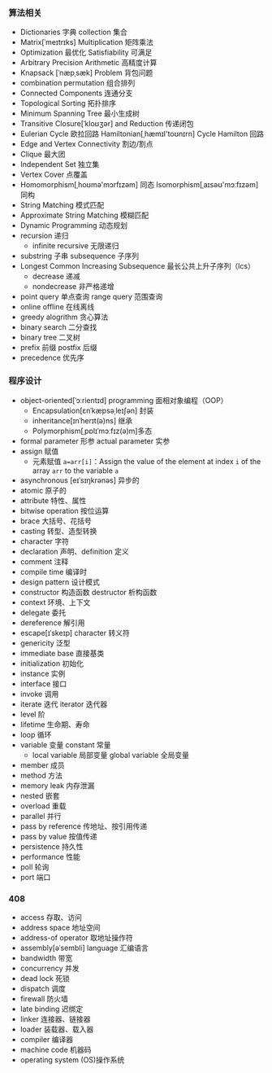 ### 算法相关
- Dictionaries 字典 collection 集合
- Matrix[ˈmeɪtrɪks] Multiplication 矩阵乘法
- Optimization 最优化 Satisfiability 可满足
- Arbitrary Precision Arithmetic 高精度计算
- Knapsack [ˈnæpˌsæk] Problem 背包问题
- combination permutation 组合排列
- Connected Components 连通分支
- Topological Sorting 拓扑排序
- Minimum Spanning Tree 最小生成树
- Transitive Closure[ˈkloʊʒər] and Reduction 传递闭包
- Eulerian Cycle 欧拉回路 Hamiltonian[ˌhæmɪl'toʊnɪrn] Cycle Hamilton 回路
- Edge and Vertex Connectivity 割边/割点
- Clique 最大团
- Independent Set 独立集  
- Vertex Cover 点覆盖
- Homomorphism[ˌhoʊmə'mɔrfɪzəm] 同态 Isomorphism[ˌaɪsəʊ'mɔːfɪzəm] 同构
- String Matching 模式匹配
- Approximate String Matching 模糊匹配
- Dynamic Programming 动态规划
- recursion 递归
	- infinite recursive 无限递归
- substring 子串 subsequence 子序列
- Longest Common Increasing Subsequence 最长公共上升子序列（lcs）
	- decrease 递减
	- nondecrease 非严格递增
- point query 单点查询 range query 范围查询
- online offline 在线离线
- greedy alogrithm 贪心算法
- binary search 二分查找  
- binary tree 二叉树
- prefix 前缀 postfix 后缀
- precedence 优先序
### 程序设计
- object-oriented[ˈɔːrientɪd] programming 面相对象编程（OOP）
	- Encapsulation[ɛnˈkæpsəˌleɪʃən] 封装
	- inheritance[ɪnˈherɪt(ə)ns] 继承
	- Polymorphism[ˌpɒlɪˈmɔːfɪz(ə)m]多态
- formal parameter 形参 actual parameter 实参
- assign 赋值
	- 元素赋值 `a=arr[i]`：Assign the value of the element at index `i` of the array `arr` to the variable `a`
- asynchronous [eɪˈsɪŋkrənəs] 异步的  
- atomic 原子的
- attribute 特性、属性
- bitwise operation 按位运算
- brace 大括号、花括号
- casting 转型、造型转换
- character 字符
- declaration 声明、definition 定义
- comment 注释
- compile time 编译时
- design pattern 设计模式
- constructor 构造函数 destructor 析构函数
- context 环境、上下文
- delegate 委托
- dereference 解引用
- escape[ɪˈskeɪp] character 转义符
- genericity 泛型
- immediate base 直接基类
- initialization 初始化
- instance 实例
- interface 接口
- invoke 调用
- iterate 迭代 iterator 迭代器
- level 阶
- lifetime 生命期、寿命
- loop 循环
- variable 变量 constant 常量
	- local variable 局部变量 global variable 全局变量
- member 成员
- method 方法
- memory leak 内存泄漏
- nested 嵌套
- overload 重载
- parallel 并行
- pass by reference 传地址、按引用传递  
- pass by value 按值传递
- persistence 持久性
- performance 性能
- poll 轮询
- port 端口
### 408
- access 存取、访问
- address space 地址空间
- address-of operator 取地址操作符
- assembly[əˈsembli] language 汇编语言
- bandwidth 带宽
- concurrency 并发
- dead lock 死锁
- dispatch 调度
- firewall 防火墙
- late binding 迟绑定
- linker 连接器、链接器
- loader 装载器、载入器
- compiler 编译器
- machine code 机器码
- operating system (OS)操作系统